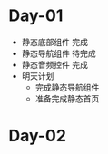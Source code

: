 # Day-01

<!-- 2021-11-09 -->

- 静态底部组件 完成
- 静态导航组件 待完成
- 静态音频控件 完成
- 明天计划
  - 完成静态导航组件
  - 准备完成静态首页

# Day-02
